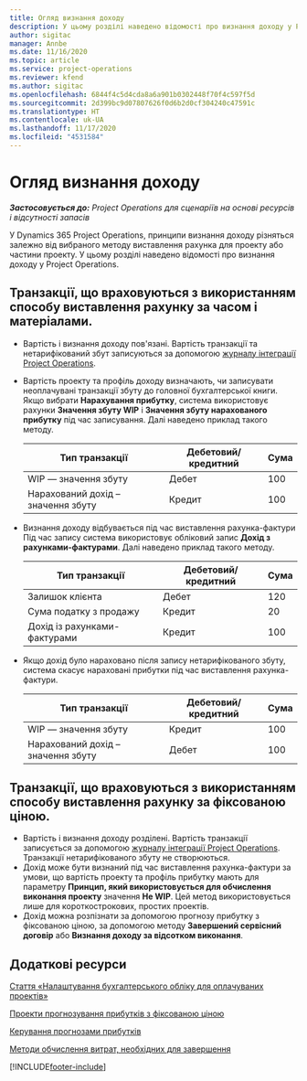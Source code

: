 ```yaml
---
title: Огляд визнання доходу
description: У цьому розділі наведено відомості про визнання доходу у Project Operations.
author: sigitac
manager: Annbe
ms.date: 11/16/2020
ms.topic: article
ms.service: project-operations
ms.reviewer: kfend
ms.author: sigitac
ms.openlocfilehash: 6844f4c5d4cda8a6a901b0302448f70f4c597f5d
ms.sourcegitcommit: 2d399bc9d07807626f0d6b2d0cf304240c47591c
ms.translationtype: HT
ms.contentlocale: uk-UA
ms.lasthandoff: 11/17/2020
ms.locfileid: "4531584"
---
```

# <a name="revenue-recognition-overview"></a>Огляд визнання доходу

_**Застосовується до:** Project Operations для сценаріїв на основі ресурсів і відсутності запасів_

У Dynamics 365 Project Operations, принципи визнання доходу різняться залежно від вибраного методу виставлення рахунка для проекту або частини проекту. У цьому розділі наведено відомості про визнання доходу у Project Operations.

## <a name="transactions-accounted-using-time-and-material-billing-method"></a>Транзакції, що враховуються з використанням способу виставлення рахунку за часом і матеріалами.

- Вартість і визнання доходу пов'язані. Вартість транзакції та нетарифікований збут записуються за допомогою [журналу інтеграції Project Operations](../project-accounting/project-operations-integration-journal.md).
- Вартість проекту та профіль доходу визначають, чи записувати неоплачувані транзакції збуту до головної бухгалтерської книги. Якщо вибрати **Нарахування прибутку**, система використовує рахунки **Значення збуту WIP** і **Значення збуту нарахованого прибутку** під час записування. Далі наведено приклад такого методу.  

  | Тип транзакції | Дебетовий/кредитний | Сума |
  | --- | --- | --- |
  | WIP — значення збуту | Дебет | 100 |
  | Нарахований дохід – значення збуту | Кредит | 100 |

- Визнання доходу відбувається під час виставлення рахунка-фактури Під час запису система використовує обліковий запис **Дохід з рахунками-фактурами**. Далі наведено приклад такого методу.  

  | Тип транзакції | Дебетовий/кредитний | Сума |
  | --- | --- | --- |
  | Залишок клієнта | Дебет | 120 |
  | Сума податку з продажу | Кредит | 20 |
  | Дохід із рахунками-фактурами | Кредит | 100 |

- Якщо дохід було нараховано після запису нетарифікованого збуту, система скасує нараховані прибутки під час виставлення рахунка-фактури.

  | Тип транзакції | Дебетовий/кредитний | Сума |
  | --- | --- | --- |
  | WIP — значення збуту | Кредит | 100 |
  | Нарахований дохід – значення збуту | Дебет | 100 |

## <a name="transactions-accounted-using-the-fixed-price-billing-method"></a>Транзакції, що враховуються з використанням способу виставлення рахунку за фіксованою ціною.

- Вартість і визнання доходу розділені. Вартість транзакції записується за допомогою [журналу інтеграції Project Operations](../project-accounting/project-operations-integration-journal.md). Транзакції нетарифікованого збуту не створюються.
- Дохід може бути визнаний під час виставлення рахунка-фактури за умови, що вартість проекту та профіль прибутку мають для параметру **Принцип, який використовується для обчислення виконання проекту** значення **Не WIP**. Цей метод використовується лише для короткострокових, простих проектів.
- Дохід можна розпізнати за допомогою прогнозу прибутку з фіксованою ціною, за допомогою методу **Завершений сервісний договір** або **Визнання доходу за відсотком виконання**.

## <a name="additional-resources"></a>Додаткові ресурси
[Стаття «Налаштування бухгалтерського обліку для оплачуваних проектів»](../project-accounting/configure-accounting-billable-projects.md)

[Проекти прогнозування прибутків з фіксованою ціною](rev-rec-percentage-completion-method.md)

[Керування прогнозами прибутків](rev-rec-completed-contract-method.md)

[Методи обчислення витрат, необхідних для завершення](cost-complete-methods.md)


[!INCLUDE[footer-include](../includes/footer-banner.md)]